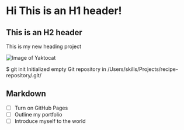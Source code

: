 # Hi This is an H1 header!
## This is an H2 header

This is my new heading project

![Image of Yaktocat](https://c4.wallpaperflare.com/wallpaper/98/964/1023/video-games-hitman-absolution-red-black-wallpaper-preview.jpg)

$ git init
Initialized empty Git repository in /Users/skills/Projects/recipe-repository/.git/

## Markdown

- [ ] Turn on GitHub Pages
- [ ] Outline my portfolio
- [ ] Introduce myself to the world
